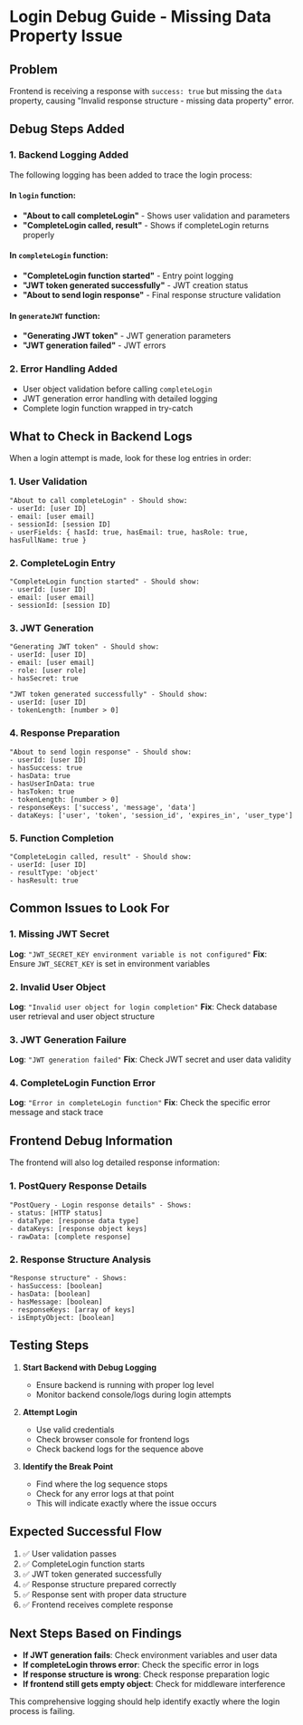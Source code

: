 # Login Debug Guide - Missing Data Property Issue

## Problem
Frontend is receiving a response with `success: true` but missing the `data` property, causing "Invalid response structure - missing data property" error.

## Debug Steps Added

### 1. Backend Logging Added
The following logging has been added to trace the login process:

#### In `login` function:
- **"About to call completeLogin"** - Shows user validation and parameters
- **"CompleteLogin called, result"** - Shows if completeLogin returns properly

#### In `completeLogin` function:
- **"CompleteLogin function started"** - Entry point logging
- **"JWT token generated successfully"** - JWT creation status
- **"About to send login response"** - Final response structure validation

#### In `generateJWT` function:
- **"Generating JWT token"** - JWT generation parameters
- **"JWT generation failed"** - JWT errors

### 2. Error Handling Added
- User object validation before calling `completeLogin`
- JWT generation error handling with detailed logging
- Complete login function wrapped in try-catch

## What to Check in Backend Logs

When a login attempt is made, look for these log entries in order:

### 1. User Validation
```
"About to call completeLogin" - Should show:
- userId: [user ID]
- email: [user email]
- sessionId: [session ID]
- userFields: { hasId: true, hasEmail: true, hasRole: true, hasFullName: true }
```

### 2. CompleteLogin Entry
```
"CompleteLogin function started" - Should show:
- userId: [user ID]
- email: [user email]
- sessionId: [session ID]
```

### 3. JWT Generation
```
"Generating JWT token" - Should show:
- userId: [user ID]
- email: [user email]
- role: [user role]
- hasSecret: true
```

```
"JWT token generated successfully" - Should show:
- userId: [user ID]
- tokenLength: [number > 0]
```

### 4. Response Preparation
```
"About to send login response" - Should show:
- userId: [user ID]
- hasSuccess: true
- hasData: true
- hasUserInData: true
- hasToken: true
- tokenLength: [number > 0]
- responseKeys: ['success', 'message', 'data']
- dataKeys: ['user', 'token', 'session_id', 'expires_in', 'user_type']
```

### 5. Function Completion
```
"CompleteLogin called, result" - Should show:
- userId: [user ID]
- resultType: 'object'
- hasResult: true
```

## Common Issues to Look For

### 1. Missing JWT Secret
**Log**: `"JWT_SECRET_KEY environment variable is not configured"`
**Fix**: Ensure `JWT_SECRET_KEY` is set in environment variables

### 2. Invalid User Object
**Log**: `"Invalid user object for login completion"`
**Fix**: Check database user retrieval and user object structure

### 3. JWT Generation Failure
**Log**: `"JWT generation failed"`
**Fix**: Check JWT secret and user data validity

### 4. CompleteLogin Function Error
**Log**: `"Error in completeLogin function"`
**Fix**: Check the specific error message and stack trace

## Frontend Debug Information

The frontend will also log detailed response information:

### 1. PostQuery Response Details
```
"PostQuery - Login response details" - Shows:
- status: [HTTP status]
- dataType: [response data type]
- dataKeys: [response object keys]
- rawData: [complete response]
```

### 2. Response Structure Analysis
```
"Response structure" - Shows:
- hasSuccess: [boolean]
- hasData: [boolean]
- hasMessage: [boolean]
- responseKeys: [array of keys]
- isEmptyObject: [boolean]
```

## Testing Steps

1. **Start Backend with Debug Logging**
   - Ensure backend is running with proper log level
   - Monitor backend console/logs during login attempts

2. **Attempt Login**
   - Use valid credentials
   - Check browser console for frontend logs
   - Check backend logs for the sequence above

3. **Identify the Break Point**
   - Find where the log sequence stops
   - Check for any error logs at that point
   - This will indicate exactly where the issue occurs

## Expected Successful Flow

1. ✅ User validation passes
2. ✅ CompleteLogin function starts
3. ✅ JWT token generated successfully
4. ✅ Response structure prepared correctly
5. ✅ Response sent with proper data structure
6. ✅ Frontend receives complete response

## Next Steps Based on Findings

- **If JWT generation fails**: Check environment variables and user data
- **If completeLogin throws error**: Check the specific error in logs
- **If response structure is wrong**: Check response preparation logic
- **If frontend still gets empty object**: Check for middleware interference

This comprehensive logging should help identify exactly where the login process is failing.


